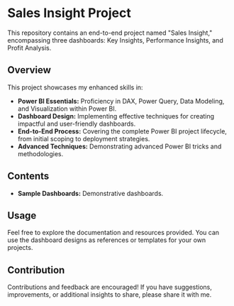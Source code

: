# Sales Insight Project

This repository contains an end-to-end project named "Sales Insight," encompassing three dashboards: Key Insights, Performance Insights, and Profit Analysis.

## Overview
This project showcases my enhanced skills in:

- **Power BI Essentials:** Proficiency in DAX, Power Query, Data Modeling, and Visualization within Power BI.
- **Dashboard Design:** Implementing effective techniques for creating impactful and user-friendly dashboards.
- **End-to-End Process:** Covering the complete Power BI project lifecycle, from initial scoping to deployment strategies.
- **Advanced Techniques:** Demonstrating advanced Power BI tricks and methodologies.

## Contents
- **Sample Dashboards:** Demonstrative dashboards.

## Usage
Feel free to explore the documentation and resources provided. You can use the dashboard designs as references or templates for your own projects.

## Contribution
Contributions and feedback are encouraged! If you have suggestions, improvements, or additional insights to share, please share it with me.
